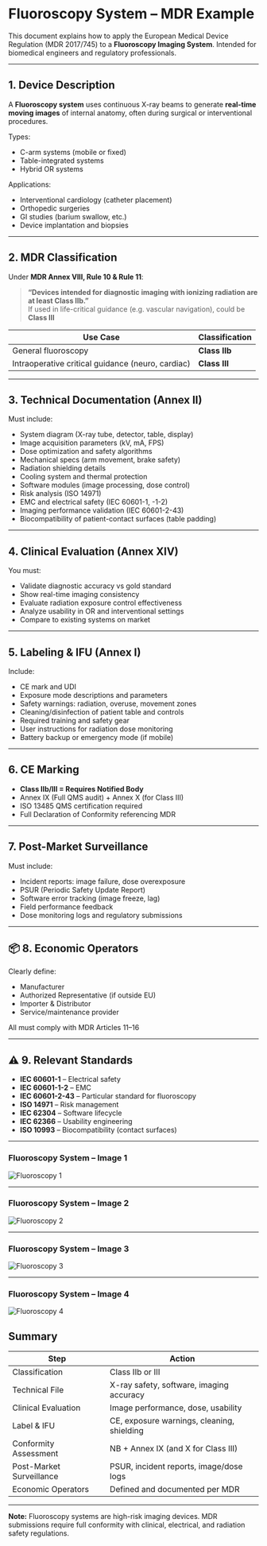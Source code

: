 # Fluoroscopy System – MDR Example

This document explains how to apply the European Medical Device Regulation (MDR 2017/745) to a **Fluoroscopy Imaging System**. Intended for biomedical engineers and regulatory professionals.

---

##  1. Device Description

A **Fluoroscopy system** uses continuous X-ray beams to generate **real-time moving images** of internal anatomy, often during surgical or interventional procedures.

Types:
- C-arm systems (mobile or fixed)
- Table-integrated systems
- Hybrid OR systems

Applications:
- Interventional cardiology (catheter placement)
- Orthopedic surgeries
- GI studies (barium swallow, etc.)
- Device implantation and biopsies

---

##  2. MDR Classification

Under **MDR Annex VIII, Rule 10 & Rule 11**:

> **“Devices intended for diagnostic imaging with ionizing radiation are at least Class IIb.”**  
> If used in life-critical guidance (e.g. vascular navigation), could be **Class III**

| Use Case | Classification |
|----------|----------------|
| General fluoroscopy | **Class IIb** |
| Intraoperative critical guidance (neuro, cardiac) | **Class III** |

---

##  3. Technical Documentation (Annex II)

Must include:

- System diagram (X-ray tube, detector, table, display)
- Image acquisition parameters (kV, mA, FPS)
- Dose optimization and safety algorithms
- Mechanical specs (arm movement, brake safety)
- Radiation shielding details
- Cooling system and thermal protection
- Software modules (image processing, dose control)
- Risk analysis (ISO 14971)
- EMC and electrical safety (IEC 60601-1, -1-2)
- Imaging performance validation (IEC 60601-2-43)
- Biocompatibility of patient-contact surfaces (table padding)

---

##  4. Clinical Evaluation (Annex XIV)

You must:

- Validate diagnostic accuracy vs gold standard  
- Show real-time imaging consistency  
- Evaluate radiation exposure control effectiveness  
- Analyze usability in OR and interventional settings  
- Compare to existing systems on market

---

##  5. Labeling & IFU (Annex I)

Include:

- CE mark and UDI
- Exposure mode descriptions and parameters
- Safety warnings: radiation, overuse, movement zones
- Cleaning/disinfection of patient table and controls
- Required training and safety gear
- User instructions for radiation dose monitoring
- Battery backup or emergency mode (if mobile)

---

##  6. CE Marking

- **Class IIb/III = Requires Notified Body**  
- Annex IX (Full QMS audit) + Annex X (for Class III)
- ISO 13485 QMS certification required
- Full Declaration of Conformity referencing MDR

---

##  7. Post-Market Surveillance

Must include:

- Incident reports: image failure, dose overexposure
- PSUR (Periodic Safety Update Report)
- Software error tracking (image freeze, lag)
- Field performance feedback
- Dose monitoring logs and regulatory submissions

---

## 📦 8. Economic Operators

Clearly define:

- Manufacturer  
- Authorized Representative (if outside EU)  
- Importer & Distributor  
- Service/maintenance provider

All must comply with MDR Articles 11–16

---

## ⚠️ 9. Relevant Standards

- **IEC 60601-1** – Electrical safety  
- **IEC 60601-1-2** – EMC  
- **IEC 60601-2-43** – Particular standard for fluoroscopy  
- **ISO 14971** – Risk management  
- **IEC 62304** – Software lifecycle  
- **IEC 62366** – Usability engineering  
- **ISO 10993** – Biocompatibility (contact surfaces)

---
### Fluoroscopy System – Image 1
![Fluoroscopy 1](../assets/images/fluoroscopy-1.jpg)

---

### Fluoroscopy System – Image 2
![Fluoroscopy 2](../assets/images/fluoroscopy-2.jpg)

---

### Fluoroscopy System – Image 3
![Fluoroscopy 3](../assets/images/fluoroscopy-3.jpg)

---

### Fluoroscopy System – Image 4
![Fluoroscopy 4](../assets/images/fluoroscopy-4.jpg)



##  Summary

| Step                         | Action                                      |
|------------------------------|---------------------------------------------|
| Classification               | Class IIb or III                            |
| Technical File               | X-ray safety, software, imaging accuracy    |
| Clinical Evaluation          | Image performance, dose, usability          |
| Label & IFU                  | CE, exposure warnings, cleaning, shielding  |
| Conformity Assessment        | NB + Annex IX (and X for Class III)         |
| Post-Market Surveillance     | PSUR, incident reports, image/dose logs     |
| Economic Operators           | Defined and documented per MDR              |

---

**Note:** Fluoroscopy systems are high-risk imaging devices. MDR submissions require full conformity with clinical, electrical, and radiation safety regulations.
